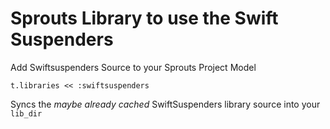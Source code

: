 Sprouts Library to use the Swift Suspenders
===========================================

Add Swiftsuspenders Source to your Sprouts Project Model

`t.libraries << :swiftsuspenders`

Syncs the _maybe already cached_ SwiftSuspenders library source into your `lib_dir`
